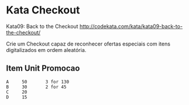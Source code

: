 # Kata Checkout
 Kata09: Back to the Checkout
 http://codekata.com/kata/kata09-back-to-the-checkout/
 
 Crie um Checkout capaz de reconhecer ofertas especiais com itens digitalizados em ordem aleatória.
 
   Item   Unit     Promocao
  --------------------------
    A     50       3 for 130
    B     30       2 for 45
    C     20
    D     15
